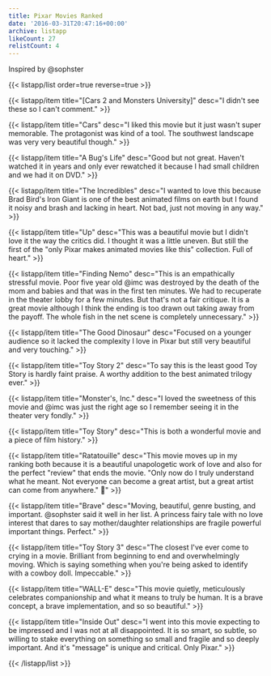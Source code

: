 ```yaml
---
title: Pixar Movies Ranked
date: '2016-03-31T20:47:16+00:00'
archive: listapp
likeCount: 27
relistCount: 4
---
```


Inspired by @sophster

<!--more-->

{{< listapp/list order=true reverse=true >}}

   {{< listapp/item title="[Cars 2 and Monsters University]"
      desc="I didn't see these so I can't comment." >}}

   {{< listapp/item title="Cars"
      desc="I liked this movie but it just wasn't super memorable. The protagonist was kind of a tool. The southwest landscape was very very beautiful though." >}}

   {{< listapp/item title="A Bug's Life"
      desc="Good but not great. Haven't watched it in years and only ever rewatched it because I had small children and we had it on DVD." >}}

   {{< listapp/item title="The Incredibles"
      desc="I wanted to love this because Brad Bird's Iron Giant is one of the best animated films on earth but I found it noisy and brash and lacking in heart. Not bad, just not moving in any way." >}}

   {{< listapp/item title="Up"
      desc="This was a beautiful movie but I didn't love it the way the critics did. I thought it was a little uneven. But still the first of the \"only Pixar makes animated movies like this\" collection. Full of heart." >}}

   {{< listapp/item title="Finding Nemo"
      desc="This is an empathically stressful movie. Poor five year old @imc was destroyed by the death of the mom and babies and that was in the first ten minutes. We had to recuperate in the theater lobby for a few minutes. But that's not a fair critique. It is a great movie although I think the ending is too drawn out taking away from the payoff. The whole fish in the net scene is completely unnecessary." >}}

   {{< listapp/item title="The Good Dinosaur"
      desc="Focused on a younger audience so it lacked the complexity I love in Pixar but still very beautiful and very touching." >}}

   {{< listapp/item title="Toy Story 2"
      desc="To say this is the least good Toy Story is hardly faint praise. A worthy addition to the best animated trilogy ever." >}}

   {{< listapp/item title="Monster's, Inc."
      desc="I loved the sweetness of this movie and @imc was just the right age so I remember seeing it in the theater very fondly." >}}

   {{< listapp/item title="Toy Story"
      desc="This is both a wonderful movie and a piece of film history." >}}

   {{< listapp/item title="Ratatouille"
      desc="This movie moves up in my ranking both because it is a beautiful unapologetic work of love and also for the perfect \"review\" that ends the movie. \"Only now do I truly understand what he meant. Not everyone can become a great artist, but a great artist can come from anywhere.\" 💯" >}}

   {{< listapp/item title="Brave"
      desc="Moving, beautiful, genre busting, and important. @sophster said it well in her list. A princess fairy tale with no love interest that dares to say mother/daughter relationships are fragile powerful important things. Perfect." >}}

   {{< listapp/item title="Toy Story 3"
      desc="The closest I've ever come to crying in a movie. Brilliant from beginning to end and overwhelmingly moving. Which is saying something when you're being asked to identify with a cowboy doll. Impeccable." >}}

   {{< listapp/item title="WALL-E"
      desc="This movie quietly, meticulously celebrates companionship and what it means to truly be human. It is a brave concept, a brave implementation, and so so beautiful." >}}

   {{< listapp/item title="Inside Out"
      desc="I went into this movie expecting to be impressed and I was not at all disappointed. It is so smart, so subtle, so willing to stake everything on something so small and fragile and so deeply important. And it's \"message\" is unique and critical. Only Pixar." >}}

{{< /listapp/list >}}

